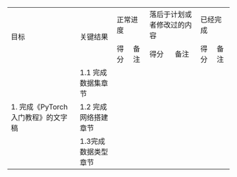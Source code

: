 <table>
  <tr>
    <td rowspan="2">目标</td>
    <td rowspan="2">关键结果</td>
    <td colspan="2">正常进度</td>
    <td colspan="2">落后于计划或者修改过的内容</td>
    <td colspan="2">已经完成</td>
  </tr>
  
  <tr>
    <td>得分</td>
    <td>备注</td>
    <td>得分</td>
    <td>备注</td>
    <td>得分</td>
    <td>备注</td>
  </tr>
  
  <tr>
  <td rowspan="3">1. 完成《PyTorch入门教程》的文字稿</td>
  <td>1.1 完成数据集章节</td>
  </tr>
    
  <tr>
  <td>1.2 完成网络搭建章节</td>
  </tr>
  
  <tr>
  <td>1.3完成数据类型章节</td>
  </tr>
  
  
</table>

